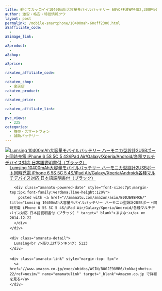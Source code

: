```yaml
---
title: 軽くてカッコイイ10400mAh大容量モバイルバッテリー 60%OFF激安特価2,300円台！送料無料！
author: 激安・格安・特価情報ツウ
layout: post
permalink: /mobile-smartphone/10400mah-60off2300.html
a8affiliate_code:
  -
a8image_link:
  -
a8product:
  -
a8shop:
  -
a8price:
  -
rakuten_affiliate_code:
  -
rakuten_shop:
  - 楽天店
rakuten_product:
  -
rakuten_price:
  -
rakuten_affiliate_link:
  -
pvc_views:
  - 225
categories:
  - 携帯・スマートフォン
  - 補助バッテリー
---
```

<div class="amanatu-box" style="margin-bottom:0px;">
  <div class="amanatu-image" style="float:left;">
    <a href="//www.amazon.co.jp/exec/obidos/ASIN/B00JE98MR6/tokkajohotsu-22/ref=nosim/" name="amanatulink" target="_blank"><img src="//i2.wp.com/ecx.images-amazon.com/images/I/41CEVyPIH8L._SL160_.jpg?w=546" alt="Lumsing 10400mAh大容量モバイルバッテリー ハーモニカ型設計2USBポート同時充電 iPhone 6 5S 5C 5 4S/iPad Air/Galaxy/Xperia/Android/各種マルチデバイス対応 日本語説明書付（ブラック）" style="border: none;" data-recalc-dims="1" /></a>
  </div>

  <div class="amanatu-info" style="float:left;margin-left:15px;line-height:120%">
    <div class="amanatu-name" style="margin-bottom:10px;line-height:120%">
      <a href="//www.amazon.co.jp/exec/obidos/ASIN/B00JE98MR6/tokkajohotsu-22/ref=nosim/" name="amanatulink" target="_blank">Lumsing 10400mAh大容量モバイルバッテリー ハーモニカ型設計2USBポート同時充電 iPhone 6 5S 5C 5 4S/iPad Air/Galaxy/Xperia/Android/各種マルチデバイス対応 日本語説明書付（ブラック）</a>

      <div class="amanatu-powered-date" style="font-size:7pt;margin-top:5px;font-family:verdana;line-height:120%">
        posted with <a href="//amanatu.com/amazon/asin/B00JE98MR6/" title="Lumsing 10400mAh大容量モバイルバッテリー ハーモニカ型設計2USBポート同時充電 iPhone 6 5S 5C 5 4S/iPad Air/Galaxy/Xperia/Android/各種マルチデバイス対応 日本語説明書付（ブラック）" target="_blank">あまなつ</a> on 2014.12.22
      </div>
    </div>

    <div class="amanatu-detail">
      Lumsing<br />売り上げランキング: 5123
    </div>

    <div class="amanatu-link" style="margin-top: 5px">
      <a href="//www.amazon.co.jp/exec/obidos/ASIN/B00JE98MR6/tokkajohotsu-22/ref=nosim/" name="amanatulink" target="_blank">Amazon.co.jp で詳細を見る</a>
    </div>
  </div>

  <div class="amanatu-footer" style="clear: left">
  </div>
</div>